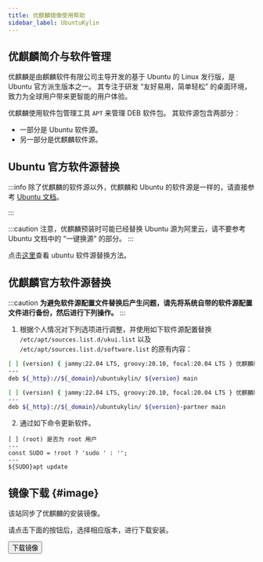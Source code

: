 ```yaml
---
title: 优麒麟镜像使用帮助
sidebar_label: UbuntuKylin
---
```


## 优麒麟简介与软件管理

优麒麟是由麒麟软件有限公司主导开发的基于 Ubuntu 的 Linux 发行版，是 Ubuntu 官方派生版本之一。
其专注于研发 “友好易用，简单轻松” 的桌面环境，致力为全球用户带来更智能的用户体验。

优麒麟使用软件包管理工具 `APT` 来管理 DEB 软件包。
其软件源包含两部分：
- 一部分是 Ubuntu 软件源。
- 另一部分是优麒麟软件源。

## Ubuntu 官方软件源替换

:::info 
除了优麒麟的软件源以外，优麒麟和 Ubuntu 的软件源是一样的，请直接参考 [Ubuntu 文档](./ubuntu)。

:::

:::caution
注意，优麒麟预装时可能已经替换 Ubuntu 源为阿里云，请不要参考 Ubuntu 文档中的 “一键换源” 的部分。
:::

点击[这里](./ubuntu)查看 ubuntu 软件源替换方法。


## 优麒麟官方软件源替换

:::caution
**为避免软件源配置文件替换后产生问题，请先将系统自带的软件源配置文件进行备份，然后进行下列操作。**
:::

1. 根据个人情况对下列选项进行调整，并使用如下软件源配置替换 `/etc/apt/sources.list.d/ukui.list` 以及
`/etc/apt/sources.list.d/software.list` 的原有内容：

```bash varcode title=/etc/apt/sources.list.d/ukui.list
[ ] (version) { jammy:22.04 LTS, groovy:20.10, focal:20.04 LTS } 优麒麟版本
---
deb ${_http}://${_domain}/ubuntukylin/ ${version} main
```

```bash varcode title=/etc/apt/sources.list.d/software.list
[ ] (version) { jammy:22.04 LTS, groovy:20.10, focal:20.04 LTS } 优麒麟版本
---
deb ${_http}://${_domain}/ubuntukylin/ ${version}-partner main
```

2. 通过如下命令更新软件。

```shell varcode
[ ] (root) 是否为 root 用户
---
const SUDO = !root ? 'sudo ' : '';
---
${SUDO}apt update
```


## 镜像下载 {#image}

该站同步了优麒麟的安装镜像。

请点击下面的按钮后，选择相应版本，进行下载安装。

<a href="/release?release=Ubuntu%20Kylin">
    <button className="button button--primary">
    下载镜像
    </button>
</a>
